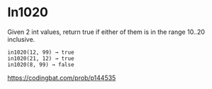 # In1020

Given 2 int values, return true if either of them is in the range 10..20 inclusive.
```
in1020(12, 99) → true
in1020(21, 12) → true
in1020(8, 99) → false
```
https://codingbat.com/prob/p144535
